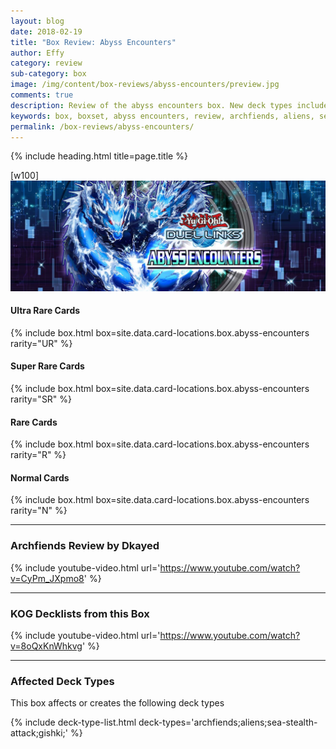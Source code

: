 ```yaml
---
layout: blog
date: 2018-02-19
title: "Box Review: Abyss Encounters"
author: Effy
category: review
sub-category: box
image: /img/content/box-reviews/abyss-encounters/preview.jpg
comments: true
description: Review of the abyss encounters box. New deck types included with this box are Archfiends, Aliens, Sea Stealth Attack and Gishki. These new deck types impact the meta quite heavily so be sure to check 'em out to stay relevant in the current meta.
keywords: box, boxset, abyss encounters, review, archfiends, aliens, sea-stealth-attack, gishki
permalink: /box-reviews/abyss-encounters/
---
```


{% include heading.html title=page.title %}

[w100]
![](/img/content/box-reviews/abyss-encounters/banner.jpg)

#### Ultra Rare Cards

{% include box.html box=site.data.card-locations.box.abyss-encounters rarity="UR" %}

#### Super Rare Cards

{% include box.html box=site.data.card-locations.box.abyss-encounters rarity="SR" %}

#### Rare Cards

{% include box.html box=site.data.card-locations.box.abyss-encounters rarity="R" %}

#### Normal Cards

{% include box.html box=site.data.card-locations.box.abyss-encounters rarity="N" %}

---

### Archfiends Review by Dkayed

{% include youtube-video.html url='https://www.youtube.com/watch?v=CyPm_JXpmo8' %}

---

### KOG Decklists from this Box

{% include youtube-video.html url='https://www.youtube.com/watch?v=8oQxKnWhkvg' %}

---

### Affected Deck Types
This box affects or creates the following deck types

{% include deck-type-list.html deck-types='archfiends;aliens;sea-stealth-attack;gishki;' %} 